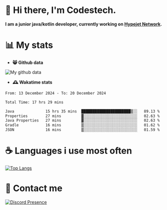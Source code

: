 # 👋 Hi there, I'm Codestech.
**I am a junior java/kotlin developer, currently working on [Hypejet Network](https://github.com/Hypejet).**

# 📊 My stats
- **😸 Github data**

![My github data](https://github-readme-stats.vercel.app/api?username=Codestech1&count_private=true&include_all_commits=true&theme=codeSTACKr)

- **🕰️ Wakatime stats**
<!--START_SECTION:waka-->

```txt
From: 13 December 2024 - To: 20 December 2024

Total Time: 17 hrs 29 mins

Java              15 hrs 35 mins  ██████████████████████▒░░   89.13 %
Properties        27 mins         ▓░░░░░░░░░░░░░░░░░░░░░░░░   02.63 %
Java Properties   27 mins         ▓░░░░░░░░░░░░░░░░░░░░░░░░   02.63 %
Gradle            16 mins         ▒░░░░░░░░░░░░░░░░░░░░░░░░   01.62 %
JSON              16 mins         ▒░░░░░░░░░░░░░░░░░░░░░░░░   01.59 %
```

<!--END_SECTION:waka-->

# ☕ Languages i use most often
[![Top Langs](https://github-readme-stats.vercel.app/api/top-langs/?username=Codestech1&layout=compact&langs_count=8&exclude_repo=window5000.github.io&theme=codeSTACKr)](https://github.com/anuraghazra/github-readme-stats)

# 💬 Contact me
[![Discord Presence](https://lanyard.cnrad.dev/api/650718742157852740)](https://discord.com/users/650718742157852740)
</br>
